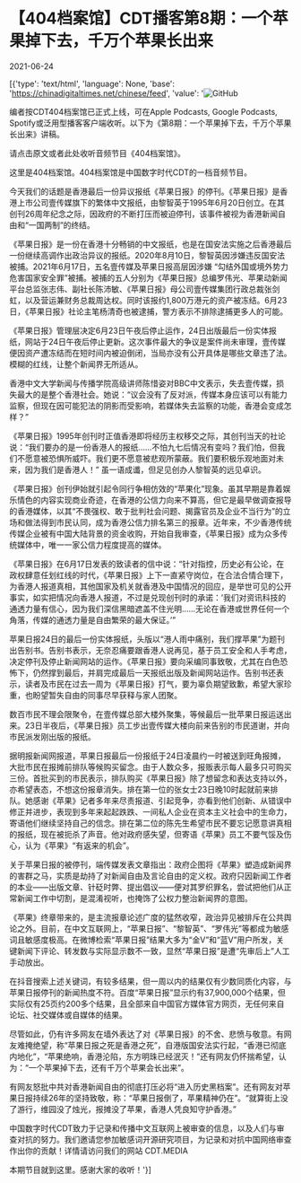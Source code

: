 # 【404档案馆】CDT播客第8期：一个苹果掉下去，千万个苹果长出来

2021-06-24

[{'type': 'text/html', 'language': None, 'base': 'https://chinadigitaltimes.net/chinese/feed', 'value': '![GitHub](https://chinadigitaltimes.net/chinese/files/2021/06/海报2-1024x1024.jpg)



编者按CDT404档案馆已正式上线，可在Apple Podcasts, Google Podcasts, Spotify或泛用型播客客户端收听。以下为《第8期：一个苹果掉下去，千万个苹果长出来》讲稿。

请点击原文或者此处收听音频节目《404档案馆》。





这里是404档案馆。404档案馆是中国数字时代CDT的一档音频节目。

今天我们的话题是香港最后一份异议报纸《苹果日报》的停刊。《苹果日报》是香港上市公司壹传媒旗下的繁体中文报纸，由黎智英于1995年6月20日创立。在其创刊26周年纪念之际，因政府的不断打压而被迫停刊，该事件被视为香港新闻自由和“一国两制”的终结。

《苹果日报》是一份在香港十分畅销的中文报纸，也是在国安法实施之后香港最后一份继续高调作出政治异议的报纸。2020年8月10日，黎智英因涉嫌违反国安法被捕。2021年6月17日，五名壹传媒及苹果日报高层因涉嫌 “勾结外国或境外势力危害国家安全罪”被捕。被捕的五人分别为《苹果日报》总编罗伟光、苹果动新闻平台总监张志伟、副社长陈沛敏、《苹果日报》母公司壹传媒集团行政总裁张剑虹，以及营运兼财务总裁周达权。同时该报约1,800万港元的资产被冻结。6月23日，《苹果日报》社论主笔杨清奇也被逮捕，警方表示不排除逮捕更多人的可能。

《苹果日报》管理层决定6月23日午夜后停止运作，24日出版最后一份实体报纸，网站于24日午夜后停止更新。这次事件最大的争议是案件尚未审理，壹传媒便因资产遭冻结而在短时间内被迫倒闭，当局亦没有公开具体是哪些文章违了法。模糊的红线，让整个新闻界无所适从。

香港中文大学新闻与传播学院高级讲师陈惜姿对BBC中文表示，失去壹传媒，损失最大的是整个香港社会。她说：“议会没有了反对派，传媒本身应该可以有能力监察，但现在因可能犯法的阴影而受影响，若媒体失去监察的功能，香港会变成怎样？”

《苹果日报》1995年创刊时正值香港即将经历主权移交之际，其创刊当天的社论说：“我们要办的是一份香港人的报纸……不怕九七后情况有变吗？我们怕，但我们不愿意被恐惧所威吓。我们更不愿意被悲观所蒙蔽。我们要积极乐观地面对未来，因为我们是香港人！” 虽一语成谶，但足见创办人黎智英的远见卓识。

《苹果日报》创刊伊始就引起令同行争相仿效的“苹果化”现象。虽其早期是靠着娱乐情色的内容实现商业奇迹，在香港的公信力向来不算高，但它是最早做调查报导的香港媒体，以其“不畏强权、敢于批判社会问题、揭露官员及企业不当行为”的立场和做法得到市民认同，成为香港公信力排名第三的报章。近年来，不少香港传统传媒企业被有中国大陆背景的资金收购，开始自我审查，《苹果日报》成为众多传统媒体中，唯一一家公信力程度提高的媒体。

《苹果日报》在6月17日发表的致读者的信中说：“针对指控，历史必有公论，在政权肆意任划红线的时代，《苹果日报》上下一直紧守岗位，在合法合情合理下，为香港人报道真相，其他国家及机关就香港及中国情况的回应，是举世可见的公开事实，如实把情况向香港人报道，不过是兑现创刊时的承诺：&#8217;我们对资讯科技的通透力量有信心，因为我们深信黑暗遮盖不住光明……无论在香港或世界任何一个角落，传媒的通透力量是自由繁荣的最大保证。&#8217;” 

苹果日报24日的最后一份实体报纸，头版以“港人雨中痛别，我们撑苹果”为题刊出告别书。告别书表示，无奈忍痛要跟香港人说再见，基于员工安全和人手考虑，决定停刊及停止新闻网站的运作。《苹果日报》要向采编同事致敬，尤其在白色恐怖下，仍然撑到最后，并肩完成最后一天报纸出版及新闻网站运作。告别书还表示，读者及市民在过去一周为《苹果日报》打气，要为辜负期望致歉，希望大家珍重，也盼望暂失自由的同事尽早获释与家人团聚。

数百市民不理会限聚令，在壹传媒总部大楼外聚集，等候最后一批苹果日报运送出来。23日半夜后，《苹果日报》员工步出壹传媒大楼向前来告别的市民道谢，并向市民派发刚出版的报纸。

据明报新闻网报道，苹果日报最后一份报纸于24日凌晨约一时被送到旺角报摊，大批市民在报摊前排队等候购买留念。由于人数众多，报贩表示每人最多只可购买三份。首批买到的巿民表示，排队购买《苹果日报》除了想留念和表达支持以外，亦希望表态，不想这份报章消失。排在第一位的张女士23日晚10时起就前来排队。她感谢《苹果》记者多年来尽责报道、引起竞争，亦看到他们创新、从错误中修正并进步，表现到多年来起起跌跌、一间私人企业在资本主义社会中的生命力，寄语他们继续坚持自己的信念。排在第二位的陈先生希望市民不要忘记愿意讲真相的报纸，现在被扼杀了声音。他对政府感失望，但寄语《苹果》员工不要气馁及伤心，认为《苹果》“有返来的机会”。

关于苹果日报的被停刊，端传媒发表文章指出：政府企图将《苹果》塑造成新闻界的害群之马，实质是劫持了对新闻自由及言论自由的定义权。政府只因新闻工作者的本业——出版文章、针砭时弊、提出倡议——便对其罗织罪名，尝试把他们从正常新闻工作中切割，是混淆视听，也掩饰了公权力整治新闻界的意图。

《苹果》终章带来的，是主流报章论述广度的猛然收窄，政治异见被排斥在公共舆论之外。目前，在中文互联网上，“苹果日报”、“黎智英”、“罗伟光”等都成为敏感词且敏感度极高。在微博检索“苹果日报”结果大多为“金V”和“蓝V”用户所发，关键新闻下评论、转发数与实际显示数不一致，显然“苹果日报”是遭“先审后上”人工手动放出。

在抖音搜索上述关键词，有较多结果，但一周以内的结果仅有少数同质化内容，与苹果日报停刊的新闻热度不符。百度“苹果日报”显示约有37,900,000个结果，但实际仅有25页约200多个结果，且全部来自中国官方媒体官方网页，无任何来自论坛、社交媒体或自媒体的结果。

尽管如此，仍有许多网友在墙外表达了对《苹果日报》的不舍、悲愤与敬意。有网友难掩绝望，称“苹果日报之死是香港之死”，自港版国安法实行起，“香港已彻底内地化”，“苹果绝响，香港沦陷，东方明珠已经泯灭！”还有网友仍怀揣希望，认为：“一个苹果掉下去，还有千万个苹果会长出来”。

有网友怒批中共对香港新闻自由的彻底打压必将“进入历史黑档案”。还有网友对苹果日报持续26年的坚持致敬，称：“苹果日报倒了，苹果精神仍在”。“就算街上没了游行，维园没了烛光，报摊没了苹果，香港人凭良知守护香港。”

中国数字时代CDT致力于记录和传播中文互联网上被审查的信息，以及人们与审查对抗的努力。我们邀请您参加敏感词开源研究项目，为记录和对抗中国网络审查作出你的贡献！详情请访问我们的网站 CDT.MEDIA

本期节目就到这里。感谢大家的收听！'}]